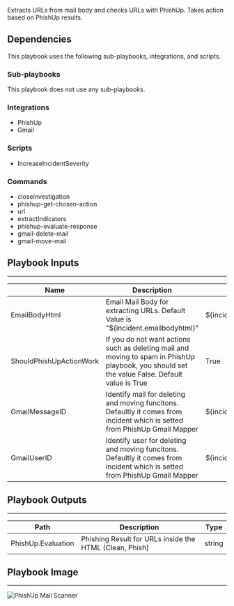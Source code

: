 Extracts URLs from mail body and checks URLs with PhishUp. Takes action based on PhishUp results.

## Dependencies
This playbook uses the following sub-playbooks, integrations, and scripts.

### Sub-playbooks
This playbook does not use any sub-playbooks.

### Integrations
* PhishUp
* Gmail

### Scripts
* IncreaseIncidentSeverity

### Commands
* closeInvestigation
* phishup-get-chosen-action
* url
* extractIndicators
* phishup-evaluate-response
* gmail-delete-mail
* gmail-move-mail

## Playbook Inputs
---

| **Name** | **Description** | **Default Value** | **Required** |
| --- | --- | --- | --- |
| EmailBodyHtml | Email Mail Body for extracting URLs. Default Value is "$\{incident.emailbodyhtml\}" | ${incident.emailbodyhtml} | Required |
| ShouldPhishUpActionWork | If you do not want actions such as deleting mail and moving to spam in PhishUp playbook, you should set the value False. Default value is True | True | Required |
| GmailMessageID | Identify mail for deleting and moving funcitons. Defaultly it comes from incident which is setted from PhishUp Gmail Mapper | ${incident.emailmessageid} | Required |
| GmailUserID | Identify user for deleting and moving funcitons. Defaultly it comes from incident which is setted from PhishUp Gmail Mapper | ${incident.emailto} | Required |

## Playbook Outputs
---

| **Path** | **Description** | **Type** |
| --- | --- | --- |
| PhishUp.Evaluation | Phishing Result for URLs inside the HTML \(Clean, Phish\) | string |

## Playbook Image
---
![PhishUp Mail Scanner](../../doc_files/PhishUp_Mail_Scanner.png/n)